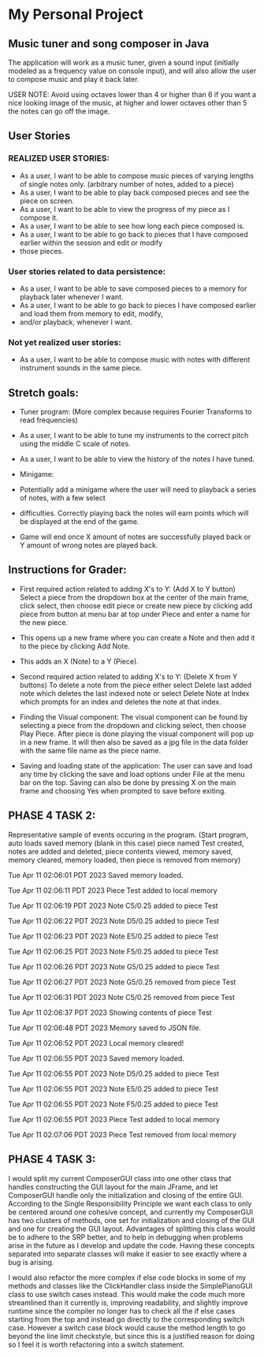 # My Personal Project

## Music tuner and song composer in Java
The application will work as a music tuner, given a sound input (initially modeled as a frequency value on
console input), and will also allow the user to compose music and play it back later. 

USER NOTE: Avoid using octaves lower than 4 or higher than 6 if you want a nice looking image of the music, at 
higher and lower octaves other than 5 the notes can go off the image. 

## User Stories
### REALIZED USER STORIES:
- As a user, I want to be able to compose music pieces of varying lengths of single notes only.
(arbitrary number of notes, added to a piece)
- As a user, I want to be able to play back composed pieces and see the piece on screen.
- As a user, I want to be able to view the progress of my piece as I compose it. 
- As a user, I want to be able to see how long each piece composed is.
- As a user, I want to be able to go back to pieces that I have composed earlier within the session and edit or modify
- those pieces. 
### User stories related to data persistence:
- As a user, I want to be able to save composed pieces to a memory for playback later whenever I want.
- As a user, I want to be able to go back to pieces I have composed earlier and load them from memory to edit, modify,
- and/or playback, whenever I want. 

### Not yet realized user stories:
- As a user, I want to be able to compose music with notes with different instrument sounds in the same piece.
 

## Stretch goals:
- Tuner program: (More complex because requires Fourier Transforms to read frequencies)
- As a user, I want to be able to tune my instruments to the correct pitch using the middle C scale of notes.
- As a user, I want to be able to view the history of the notes I have tuned.

- Minigame:
- Potentially add a minigame where the user will need to playback a series of notes, with a few select
- difficulties. Correctly playing back the notes will earn points which will be displayed at the end of the game.
- Game will end once X amount of notes are successfully played back or Y amount of wrong notes are played back.

## Instructions for Grader:
- First required action related to adding X's to Y: (Add X to Y button)
Select a piece from the dropdown box at the center of the main frame, click select, then choose edit piece
or create new piece by clicking add piece from button at menu bar at top under Piece and enter a name for the new piece.
- This opens up a new frame where you can create a Note and then add it to the piece by clicking Add Note.
- This adds an X (Note) to a Y (Piece).

- Second required action related to adding X's to Y: (Delete X from Y buttons)
To delete a note from the piece either select Delete last added note which deletes the last indexed note or select
Delete Note at Index which prompts for an index and deletes the note at that index. 

- Finding the Visual component:
The visual component can be found by selecting a piece from the dropdown and clicking select, then choose Play Piece.
After piece is done playing the visual component will pop up in a new frame. It will then also be saved as a jpg file
in the data folder with the same file name as the piece name. 

- Saving and loading state of the application:
The user can save and load any time by clicking the save and load options under File at the menu bar on the top. 
Saving can also be done by pressing X on the main frame and choosing Yes when prompted to save before exiting. 


## PHASE 4 TASK 2:
Representative sample of events occuring in the program. (Start program, auto loads saved memory (blank in this case)
piece named Test created, notes are added and deleted, piece contents viewed, memory saved, memory cleared, 
memory loaded, then piece is removed from memory)

Tue Apr 11 02:06:01 PDT 2023
Saved memory loaded.

Tue Apr 11 02:06:11 PDT 2023
Piece Test added to local memory

Tue Apr 11 02:06:19 PDT 2023
Note C5/0.25  added to piece Test

Tue Apr 11 02:06:22 PDT 2023
Note D5/0.25  added to piece Test

Tue Apr 11 02:06:23 PDT 2023
Note E5/0.25  added to piece Test

Tue Apr 11 02:06:25 PDT 2023
Note F5/0.25  added to piece Test

Tue Apr 11 02:06:26 PDT 2023
Note G5/0.25  added to piece Test

Tue Apr 11 02:06:27 PDT 2023
Note G5/0.25  removed from piece Test

Tue Apr 11 02:06:31 PDT 2023
Note C5/0.25  removed from piece Test

Tue Apr 11 02:06:37 PDT 2023
Showing contents of piece Test

Tue Apr 11 02:06:48 PDT 2023
Memory saved to JSON file.

Tue Apr 11 02:06:52 PDT 2023
Local memory cleared!

Tue Apr 11 02:06:55 PDT 2023
Saved memory loaded.

Tue Apr 11 02:06:55 PDT 2023
Note D5/0.25  added to piece Test

Tue Apr 11 02:06:55 PDT 2023
Note E5/0.25  added to piece Test

Tue Apr 11 02:06:55 PDT 2023
Note F5/0.25  added to piece Test

Tue Apr 11 02:06:55 PDT 2023
Piece Test added to local memory

Tue Apr 11 02:07:06 PDT 2023
Piece Test removed from local memory


## PHASE 4 TASK 3:
I would split my current ComposerGUI class into one other class that handles constructing the GUI layout for the main
JFrame, and let ComposerGUI handle only the initialization and closing of the entire GUI. According to the Single
Responsibility Principle we want each class to only be centered around one cohesive concept, and currently
my ComposerGUI has two clusters of methods, one set for initialization and closing of the GUI and one for creating the 
GUI layout. Advantages of splitting this class would be to adhere to the SRP better, and to help in debugging when
problems arise in the future as I develop and update the code. Having these concepts separated into separate classes
will make it easier to see exactly where a bug is arising. 

I would also refactor the more complex if else code blocks in some of my methods and classes like the ClickHandler
class inside the SimplePianoGUI class to use switch cases instead. This would make the code much more streamlined than
it currently is, improving readability, and slightly improve runtime since the compiler no longer has to check all the 
if else cases starting from the top and instead go directly to the corresponding switch case. 
However a switch case block would cause the method length to go beyond the line limit checkstyle, but since this
is a justified reason for doing so I feel it is worth refactoring into a switch statement. 